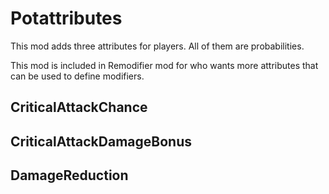 # Potattributes
This mod adds three attributes for players. All of them are probabilities.

This mod is included in Remodifier mod for who wants more attributes that can be used to define modifiers.
## CriticalAttackChance
## CriticalAttackDamageBonus
## DamageReduction
